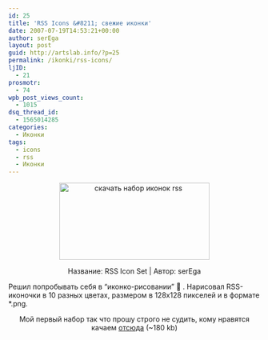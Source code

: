 ```yaml
---
id: 25
title: 'RSS Icons &#8211; свежие иконки'
date: 2007-07-19T14:53:21+00:00
author: serEga
layout: post
guid: http://artslab.info/?p=25
permalink: /ikonki/rss-icons/
ljID:
  - 21
prosmotr:
  - 74
wpb_post_views_count:
  - 1015
dsq_thread_id:
  - 1565014285
categories:
  - Иконки
tags:
  - icons
  - rss
  - Иконки
---
```

<p STYLE="text-align: center">
  <a href="http://artslab.info/wp-content/uploads/RSS_Icons_by_serega.jpg"><img src="http://artslab.info/wp-content/uploads/RSS_Icons_by_serega-300x154.jpg" alt="скачать набор иконок rss" title="RSS_Icons_by_serega" width="300" height="154" class="alignnone size-medium wp-image-820" /></a>
</p>

<p ALIGN="center">
  Название: RSS Icon Set | Автор: serEga
</p>

Решил попробывать себя в &#8220;иконко-рисовании&#8221; 🙂 . Нарисовал RSS-иконочки в 10 разных цветах, размером в 128х128 пикселей и в формате *.png.

<p ALIGN="center">
  Мой первый набор так что прошу строго не судить, кому нравятся качаем <a TITLE="download icons" HREF="http://www.deviantart.com/download/60134970/RSS_Icons_by_serega.rar">отсюда</a> (~180 kb)
</p>